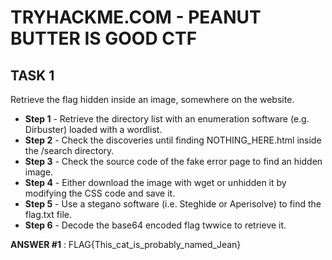 # TRYHACKME.COM - PEANUT BUTTER IS GOOD CTF

## TASK 1
Retrieve the flag hidden inside an image, somewhere on the website.

- __Step 1__ - Retrieve the directory list with an enumeration software (e.g. Dirbuster) loaded with a wordlist.
- __Step 2__ - Check the discoveries until finding NOTHING_HERE.html inside the /search directory.
- __Step 3__ - Check the source code of the fake error page to find an hidden image.
- __Step 4__ - Either download the image with wget or unhidden it by modifying the CSS code and save it.
- __Step 5__ - Use a stegano software (i.e. Steghide or Aperisolve) to find the flag.txt file.
- __Step 6__ - Decode the base64 encoded flag twwice to retrieve it.

__ANSWER #1__ : FLAG{This_cat_is_probably_named_Jean}
